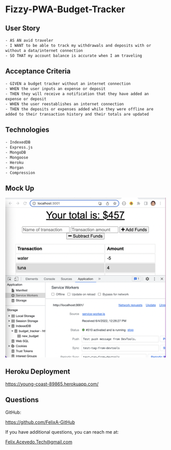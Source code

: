 # Fizzy-PWA-Budget-Tracker

## User Story
```
- AS AN avid traveler
- I WANT to be able to track my withdrawals and deposits with or without a data/internet connection
- SO THAT my account balance is accurate when I am traveling 
```

## Acceptance Criteria
```
- GIVEN a budget tracker without an internet connection
- WHEN the user inputs an expense or deposit
- THEN they will receive a notification that they have added an expense or deposit
- WHEN the user reestablishes an internet connection
- THEN the deposits or expenses added while they were offline are added to their transaction history and their totals are updated
```

## Technologies
```
- IndexedDB
- Express.js
- MongoDB
- Mongoose
- Heroku
- Morgan
- Compression
```

## Mock Up
![fizzybudget Screenshot](./public/img/budget%20tracker%20img.png)

## Heroku Deployment
https://young-coast-89865.herokuapp.com/

## Questions

GitHub:

https://github.com/FelixA-GitHub

If you have additional questions, you can reach me at:

Felix.Acevedo.Tech@gmail.com